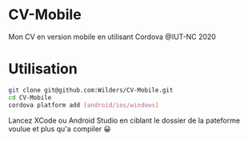 # CV-Mobile
Mon CV en version mobile en utilisant Cordova @IUT-NC 2020

# Utilisation

```bash
git clone git@github.com:Wilders/CV-Mobile.git
cd CV-Mobile
cordova platform add [android/ios/windows]
```

Lancez XCode ou Android Studio en ciblant le dossier de la pateforme voulue et plus qu'a compiler 😀
